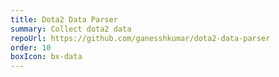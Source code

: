 ```yaml
---
title: Dota2 Data Parser
summary: Collect dota2 data
repoUrl: https://github.com/ganesshkumar/dota2-data-parser
order: 10
boxIcon: bx-data
---
```


<!-- A collection of scripts to parse data from [www.dota2.com](www.dota2.com) and convert it into more usable format. The generated data resides in a separate project, [dota2-data](https://github.com/squarehammer/dota2-data), for immediate consumption.  -->
